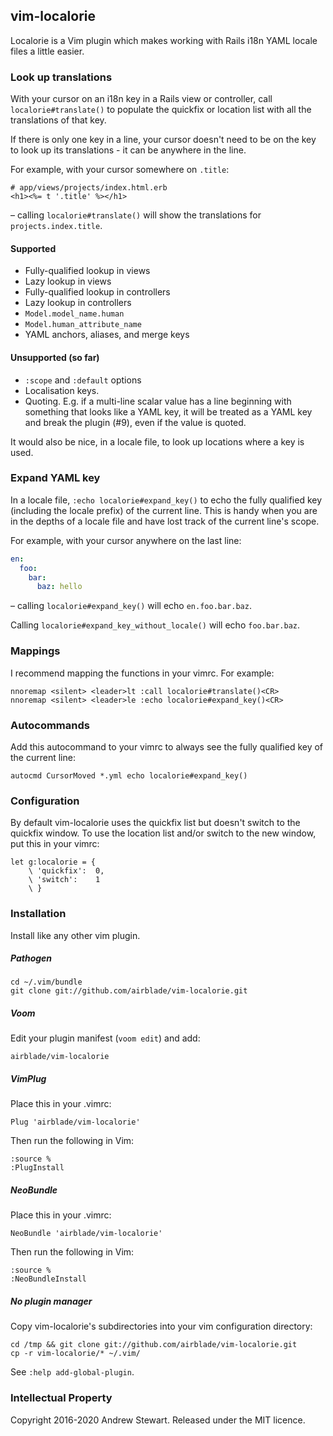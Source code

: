 ## vim-localorie

Localorie is a Vim plugin which makes working with Rails i18n YAML locale files a little easier.


### Look up translations

With your cursor on an i18n key in a Rails view or controller, call `localorie#translate()` to populate the quickfix or location list with all the translations of that key.

If there is only one key in a line, your cursor doesn't need to be on the key to look up its translations - it can be anywhere in the line.

For example, with your cursor somewhere on `.title`:

```erb
# app/views/projects/index.html.erb
<h1><%= t '.title' %></h1>
```

– calling `localorie#translate()` will show the translations for `projects.index.title`.

#### Supported

- Fully-qualified lookup in views
- Lazy lookup in views
- Fully-qualified lookup in controllers
- Lazy lookup in controllers
- `Model.model_name.human`
- `Model.human_attribute_name`
- YAML anchors, aliases, and merge keys

#### Unsupported (so far)

- `:scope` and `:default` options
- Localisation keys.
- Quoting.  E.g. if a multi-line scalar value has a line beginning with something that looks like a YAML key, it will be treated as a YAML key and break the plugin (#9), even if the value is quoted.

It would also be nice, in a locale file, to look up locations where a key is used.


### Expand YAML key

In a locale file, `:echo localorie#expand_key()` to echo the fully qualified key (including the locale prefix) of the current line.  This is handy when you are in the depths of a locale file and have lost track of the current line's scope.

For example, with your cursor anywhere on the last line:

```yaml
en:
  foo:
    bar:
      baz: hello
```

– calling `localorie#expand_key()` will echo `en.foo.bar.baz`.

Calling `localorie#expand_key_without_locale()` will echo `foo.bar.baz`.


### Mappings

I recommend mapping the functions in your vimrc.  For example:

```viml
nnoremap <silent> <leader>lt :call localorie#translate()<CR>
nnoremap <silent> <leader>le :echo localorie#expand_key()<CR>
```


### Autocommands

Add this autocommand to your vimrc to always see the fully qualified key of the current line:

```viml
autocmd CursorMoved *.yml echo localorie#expand_key()
```


### Configuration

By default vim-localorie uses the quickfix list but doesn't switch to the quickfix window.  To use the location list and/or switch to the new window, put this in your vimrc:

```viml
let g:localorie = {
    \ 'quickfix':  0,
    \ 'switch':    1
    \ }
```


### Installation

Install like any other vim plugin.

##### Pathogen

```
cd ~/.vim/bundle
git clone git://github.com/airblade/vim-localorie.git
```

##### Voom

Edit your plugin manifest (`voom edit`) and add:

```
airblade/vim-localorie
```

##### VimPlug

Place this in your .vimrc:

```viml
Plug 'airblade/vim-localorie'
```

Then run the following in Vim:

```
:source %
:PlugInstall
```

##### NeoBundle

Place this in your .vimrc:

```viml
NeoBundle 'airblade/vim-localorie'
```

Then run the following in Vim:

```
:source %
:NeoBundleInstall
```

##### No plugin manager

Copy vim-localorie's subdirectories into your vim configuration directory:

```
cd /tmp && git clone git://github.com/airblade/vim-localorie.git
cp -r vim-localorie/* ~/.vim/
```

See `:help add-global-plugin`.


### Intellectual Property

Copyright 2016-2020 Andrew Stewart.  Released under the MIT licence.

